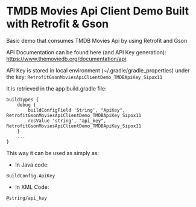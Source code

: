 # TMDB Movies Api Client Demo Built with Retrofit & Gson
Basic demo that consumes TMDB Movies Api by using Retrofit and Gson

API Documentation can be found here (and API Key generation): https://www.themoviedb.org/documentation/api

API Key is stored in local environment (~/.gradle/gradle_properties) under the key: `RetrofitGsonMoviesApiClientDemo_TMDBApiKey_Sipox11`

It is retrieved in the app build.gradle file: 

    buildTypes {
        debug {
            buildConfigField 'String', "ApiKey", RetrofitGsonMoviesApiClientDemo_TMDBApiKey_Sipox11
            resValue 'string', "api_key", RetrofitGsonMoviesApiClientDemo_TMDBApiKey_Sipox11
        }
        ...
    }

This way it can be used as simply as: 

- In Java code: 

`BuildConfig.ApiKey`

- In XML Code: 

`@string/api_key`
